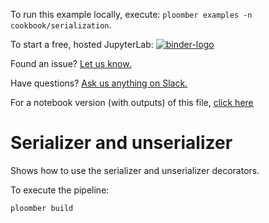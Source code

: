 <!-- start header -->
To run this example locally, execute: `ploomber examples -n cookbook/serialization`.

To start a free, hosted JupyterLab: [![binder-logo](https://mybinder.org/badge_logo.svg)](https://mybinder.org/v2/gh/ploomber/binder-env/main?urlpath=git-pull%3Frepo%3Dhttps%253A%252F%252Fgithub.com%252Fploomber%252Fprojects%26urlpath%3Dlab%252Ftree%252Fprojects%252Fcookbook/serialization%252FREADME.ipynb%26branch%3Dmaster)

Found an issue? [Let us know.](https://github.com/ploomber/projects/issues/new?title=cookbook/serialization%20issue)

Have questions? [Ask us anything on Slack.](http://community.ploomber.io/)

For a notebook version (with outputs) of this file, [click here](https://github.com/ploomber/projects/blob/master/cookbook/serialization/README.ipynb)
<!-- end header -->



# Serializer and unserializer

<!-- start description -->
Shows how to use the serializer and unserializer decorators.
<!-- end description -->

To execute the pipeline:

```sh
ploomber build
```